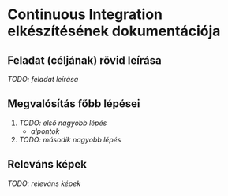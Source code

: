 # Continuous Integration elkészítésének dokumentációja

## Feladat (céljának) rövid leírása

_TODO: feladat leírása_

## Megvalósítás főbb lépései

1) _TODO: első nagyobb lépés_
	* _alpontok_
2) _TODO: második nagyobb lépés_

## Releváns képek

_TODO: releváns képek_

